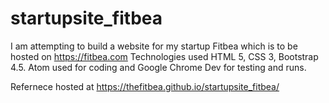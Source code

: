 # startupsite_fitbea
I am attempting to build a website for my startup Fitbea which is to be hosted on https://fitbea.com
Technologies used HTML 5, CSS 3, Bootstrap 4.5.
Atom used for coding and Google Chrome Dev for testing and runs.



Refernece hosted at  https://thefitbea.github.io/startupsite_fitbea/
